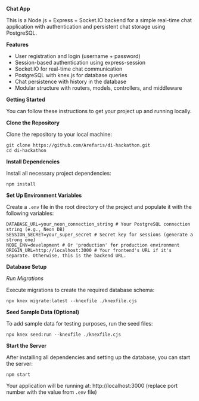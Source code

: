 **Chat App**

This is a Node.js + Express + Socket.IO backend for a simple real-time chat application with authentication and persistent chat storage using PostgreSQL.

**Features**

* User registration and login (username + password)
* Session-based authentication using express-session
* Socket.IO for real-time chat communication
* PostgreSQL with knex.js for database queries
* Chat persistence with history in the database
* Modular structure with routers, models, controllers, and middleware

**Getting Started**

You can follow these instructions to get your project up and running locally.

**Clone the Repository**

Clone the repository to your local machine:

```
git clone https://github.com/Arefaris/di-hackathon.git
cd di-hackathon
```

**Install Dependencies**

Install all necessary project dependencies:

```
npm install
```

**Set Up Environment Variables**

Create a `.env` file in the root directory of the project and populate it with the following variables:

```
DATABASE_URL=your_neon_connection_string # Your PostgreSQL connection string (e.g., Neon DB)
SESSION_SECRET=your_super_secret # Secret key for sessions (generate a strong one)
NODE_ENV=development # Or 'production' for production environment
ORIGIN_URL=http://localhost:3000 # Your frontend's URL if it's separate. Otherwise, this is the backend URL.
```

**Database Setup**

_Run Migrations_

Execute migrations to create the required database schema:

```
npx knex migrate:latest --knexfile ./knexfile.cjs
```

**Seed Sample Data (Optional)**

To add sample data for testing purposes, run the seed files:

```
npx knex seed:run --knexfile ./knexfile.cjs
```

**Start the Server**

After installing all dependencies and setting up the database, you can start the server:

```
npm start
```

Your application will be running at: http://localhost:3000 (replace port number with the value from `.env` file)
